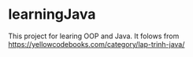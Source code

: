 # learningJava
This project for learing OOP and Java.
It folows from https://yellowcodebooks.com/category/lap-trinh-java/
